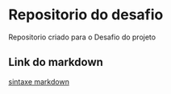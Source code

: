 # Repositorio do desafio
Repositorio criado para o Desafio do projeto

## Link do markdown
[sintaxe markdown](https://www.markdownguide.org/basic-syntax/)
